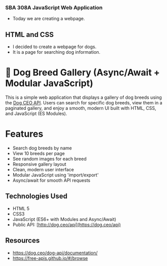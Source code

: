 ### SBA 308A JavaScript Web Application
- Today we are creating a webpage.

## HTML and CSS
- I decided to create a webpage for dogs.
- It is a page for searching dog information.

# 🐶 Dog Breed Gallery (Async/Await + Modular JavaScript)
This is a simple web application that displays a gallery of dog breeds using the [Dog CEO API](https://dog.ceo/dog-api/). Users can search for specific dog breeds, view them in a paginated gallery, and enjoy a smooth, modern UI built with HTML, CSS, and JavaScript (ES Modules).

# Features
- Search dog breeds by name
- View 10 breeds per page
- See random images for each breed
- Responsive gallery layout
- Clean, modern user interface
- Modular JavaScript using 'import/export'
- Async/await for smooth API requests

## Technologies Used
- HTML 5
- CSS3 
- JavaScript (ES6+ with Modules and Async/Await)
- Public API: [http://dog.ceo/api](https://dog.ceo/api)








## Resources
- https://dog.ceo/dog-api/documentation/
- https://free-apis.github.io/#/browse
